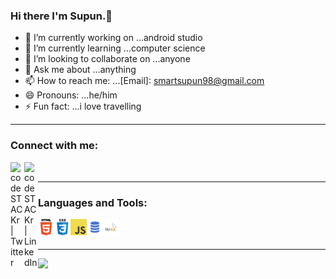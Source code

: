 ### Hi there I'm Supun.👋




- 🔭 I’m currently working on ...android studio
- 🌱 I’m currently learning ...computer science
- 👯 I’m looking to collaborate on ...anyone
- 💬 Ask me about ...anything
- 📫 How to reach me: ...[Email]: smartsupun98@gmail.com
- 😄 Pronouns: ...he/him
- ⚡ Fun fact: ...i love travelling

<hr>

### Connect with me:



[<img align="left" alt="codeSTACKr | Twitter" width="22px" src="https://cdn.jsdelivr.net/npm/simple-icons@v3/icons/twitter.svg" />][twitter]
[<img align="left" alt="codeSTACKr | LinkedIn" width="22px" src="https://cdn.jsdelivr.net/npm/simple-icons@v3/icons/linkedin.svg" />][linkedin]


<br />

<hr>



### Languages and Tools:


<img align="left" alt="HTML5" width="26px" src="https://raw.githubusercontent.com/github/explore/80688e429a7d4ef2fca1e82350fe8e3517d3494d/topics/html/html.png" />
<img align="left" alt="CSS3" width="26px" src="https://raw.githubusercontent.com/github/explore/80688e429a7d4ef2fca1e82350fe8e3517d3494d/topics/css/css.png" />

<img align="left" alt="JavaScript" width="26px" src="https://raw.githubusercontent.com/github/explore/80688e429a7d4ef2fca1e82350fe8e3517d3494d/topics/javascript/javascript.png" />
<img align="left" alt="SQL" width="26px" src="https://raw.githubusercontent.com/github/explore/80688e429a7d4ef2fca1e82350fe8e3517d3494d/topics/sql/sql.png" />
<img align="left" alt="MySQL" width="26px" src="https://raw.githubusercontent.com/github/explore/80688e429a7d4ef2fca1e82350fe8e3517d3494d/topics/mysql/mysql.png" />

<br />
<br />
<hr>

<img src="https://github-readme-stats.vercel.app/api?username=smartsupun&&show_icons=true&title_color=000&text_color=6f6f6fbg_color=fff">

[twitter]:https://twitter.com/smartsupun
[linkedin]: https://www.linkedin.com/in/supun-lakshan-0574261a9/
